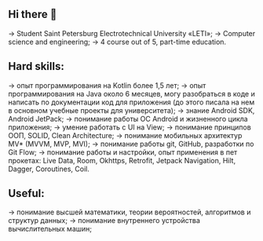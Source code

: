 ## Hi there 👋
-> Student Saint Petersburg Electrotechnical University «LETI»;
-> Сomputer science and engineering;
-> 4 course out of 5, part-time education.

## Hard skills:
-> опыт программирования на Kotlin более 1,5 лет;
-> опыт программирования на Java около 6 месяцев, могу разобраться в коде и написать по документации код для приложения (до этого писала на нем в основном учебные проекты для университета);
-> знание Android SDK, Android JetPack;
-> понимание работы OC Android и жизненного цикла приложения;
-> умение работать с UI на View;
-> понимание принципов ООП, SOLID, Clean Architecture;
-> понимание мобильных архитектур MV* (MVVM, MVP, MVI);
-> понимание работы git, GitHub, разработки по Git Flow;
-> понимание работы и настройки, опыт применения в пет прокетах: Live Data, Room, Okhttps, Retrofit, Jetpack Navigation, Hilt, Dagger, Coroutines, Coil.

## Useful:
-> понимание высшей математики, теории вероятностей, алгоритмов и структур данных;
-> понимание внутреннего устройства вычислительных машин;

<!--
**Xen1usss/Xen1usss** is a ✨ _special_ ✨ repository because its `README.md` (this file) appears on your GitHub profile.

Here are some ideas to get you started:

- 🔭 I’m currently working on ...
- 🌱 I’m currently learning ...
- 👯 I’m looking to collaborate on ...
- 🤔 I’m looking for help with ...
- 💬 Ask me about ...
- 📫 How to reach me: ...
- 😄 Pronouns: ...
- ⚡ Fun fact: ...
-->
